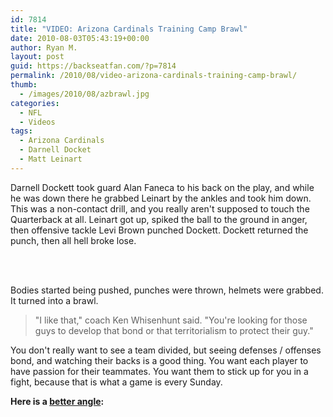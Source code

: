 ```yaml
---
id: 7814
title: "VIDEO: Arizona Cardinals Training Camp Brawl"
date: 2010-08-03T05:43:19+00:00
author: Ryan M.
layout: post
guid: https://backseatfan.com/?p=7814
permalink: /2010/08/video-arizona-cardinals-training-camp-brawl/
thumb:
  - /images/2010/08/azbrawl.jpg
categories:
  - NFL
  - Videos
tags:
  - Arizona Cardinals
  - Darnell Docket
  - Matt Leinart
---
```


<div class="entry">
  <p>
    Darnell Dockett took guard Alan Faneca to his back on the play, and while he was down there he grabbed Leinart by the ankles and took him down. This was a non-contact drill, and you really aren't supposed to touch the Quarterback at all. Leinart got up, spiked the ball to the ground in anger, then offensive tackle Levi Brown punched Dockett. Dockett returned the punch, then all hell broke lose.
  </p>

  <p>
    <br /> <strong><a href="http://www.dailymotion.com/video/xe8mnb_brawl-at-arizona-cardinals-training_sport"><br /> </a></strong><em><a href="http://www.dailymotion.com/us/channel/sport"></a></em>
  </p>

  <p>
    Bodies started being pushed, punches were thrown, helmets were grabbed. It turned into a brawl.
  </p>

  <blockquote>
    <p>
      "I like that," coach Ken Whisenhunt said. "You're looking for those guys to develop that bond or that territorialism to protect their guy."
    </p>
  </blockquote>

  <p>
    You don't really want to see a team divided, but seeing defenses / offenses bond, and watching their backs is a good thing. You want each player to have passion for their teammates. You want them to stick up for you in a fight, because that is what a game is every Sunday.
  </p>

  <p>
    <strong>Here is a <a href="http://www.azcardinals.com/photos-videos/videos/Spirited-Practice/43db0a84-e2ac-4cf5-98a6-b7fedeb76b95">better angle</a>:</strong>
  </p>
</div>
